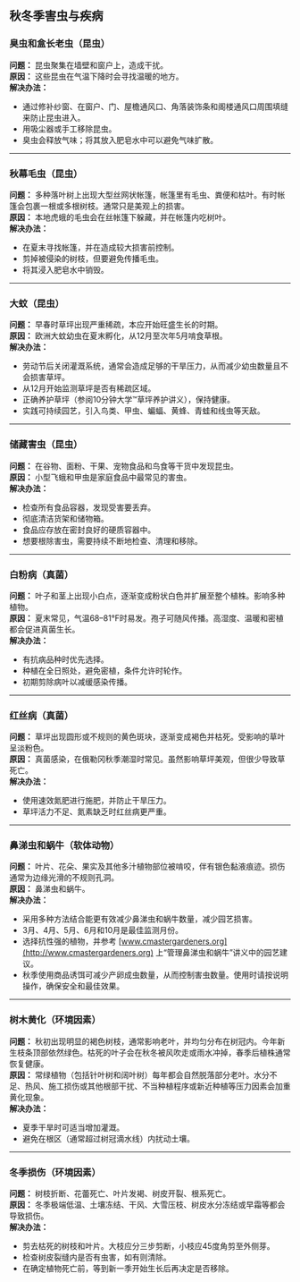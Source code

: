 ## 秋冬季害虫与疾病

### 臭虫和盒长老虫（昆虫）
**问题：** 昆虫聚集在墙壁和窗户上，造成干扰。  
**原因：** 这些昆虫在气温下降时会寻找温暖的地方。  
**解决办法：**
- 通过修补纱窗、在窗户、门、屋檐通风口、角落装饰条和阁楼通风口周围填缝来防止昆虫进入。
- 用吸尘器或手工移除昆虫。
- 臭虫会释放气味；将其放入肥皂水中可以避免气味扩散。

---

### 秋幕毛虫（昆虫）
**问题：** 多种落叶树上出现大型丝网状帐篷，帐篷里有毛虫、粪便和枯叶。有时帐篷会包裹一根或多根树枝。通常只是美观上的损害。  
**原因：** 本地虎蛾的毛虫会在丝帐篷下躲藏，并在帐篷内吃树叶。  
**解决办法：**
- 在夏末寻找帐篷，并在造成较大损害前控制。
- 剪掉被侵染的树枝，但要避免传播毛虫。
- 将其浸入肥皂水中销毁。

---

### 大蚊（昆虫）
**问题：** 早春时草坪出现严重稀疏，本应开始旺盛生长的时期。  
**原因：** 欧洲大蚊幼虫在夏末孵化，从12月至次年5月啃食草根。  
**解决办法：**
- 劳动节后关闭灌溉系统，通常会造成足够的干旱压力，从而减少幼虫数量且不会损害草坪。
- 从12月开始监测草坪是否有稀疏区域。
- 正确养护草坪（参阅10分钟大学™草坪养护讲义），保持健康。
- 实践可持续园艺，引入鸟类、甲虫、蝙蝠、黄蜂、青蛙和线虫等天敌。

---

### 储藏害虫（昆虫）
**问题：** 在谷物、面粉、干果、宠物食品和鸟食等干货中发现昆虫。  
**原因：** 小型飞蛾和甲虫是家庭食品中最常见的害虫。  
**解决办法：**
- 检查所有食品容器，发现受害要丢弃。
- 彻底清洁货架和储物箱。
- 食品应存放在密封良好的硬质容器中。
- 想要根除害虫，需要持续不断地检查、清理和移除。

---

### 白粉病（真菌）
**问题：** 叶子和茎上出现小白点，逐渐变成粉状白色并扩展至整个植株。影响多种植物。  
**原因：** 夏末常见，气温68–81°F时易发。孢子可随风传播。高湿度、温暖和密植都会促进真菌生长。  
**解决办法：**
- 有抗病品种时优先选择。
- 种植在全日照处，避免密植，条件允许时轮作。
- 初期剪除病叶以减缓感染传播。

---

### 红丝病（真菌）
**问题：** 草坪出现圆形或不规则的黄色斑块，逐渐变成褐色并枯死。受影响的草叶呈淡粉色。  
**原因：** 真菌感染，在俄勒冈秋季潮湿时常见。虽然影响草坪美观，但很少导致草死亡。  
**解决办法：**
- 使用速效氮肥进行施肥，并防止干旱压力。
- 草坪活力不足、氮素缺乏时红丝病更严重。

---

### 鼻涕虫和蜗牛（软体动物）
**问题：** 叶片、花朵、果实及其他多汁植物部位被啃咬，伴有银色黏液痕迹。损伤通常为边缘光滑的不规则孔洞。  
**原因：** 鼻涕虫和蜗牛。  
**解决办法：**
- 采用多种方法结合能更有效减少鼻涕虫和蜗牛数量，减少园艺损害。
- 3月、4月、5月、6月和10月是最佳监测月份。
- 选择抗性强的植物，并参考 [www.cmastergardeners.org](http://www.cmastergardeners.org) 上“管理鼻涕虫和蜗牛”讲义中的园艺建议。
- 秋季使用商品诱饵可减少产卵成虫数量，从而控制害虫数量。使用时请按说明操作，确保安全和最佳效果。

---

### 树木黄化（环境因素）
**问题：** 秋初出现明显的褐色树枝，通常影响老叶，并均匀分布在树冠内。今年新生枝条顶部依然绿色。枯死的叶子会在秋冬被风吹走或雨水冲掉，春季后植株通常恢复健康。  
**原因：** 常绿植物（包括针叶树和阔叶树）每年都会自然脱落部分老叶。水分不足、热风、施工损伤或其他根部干扰、不当种植程序或新近种植等压力因素会加重黄化现象。  
**解决办法：**
- 夏季干旱时可适当增加灌溉。
- 避免在根区（通常超过树冠滴水线）内扰动土壤。

---

### 冬季损伤（环境因素）
**问题：** 树枝折断、花蕾死亡、叶片发褐、树皮开裂、根系死亡。  
**原因：** 冬季极端低温、土壤冻结、干风、大雪压枝、树皮水分冻结或早霜等都会导致损伤。  
**解决办法：**
- 剪去枯死的树枝和叶片。大枝应分三步剪断，小枝应45度角剪至外侧芽。
- 检查树皮裂缝内是否有虫害，如有则清除。
- 在确定植物死亡前，等到新一季开始生长后再决定是否移除。
